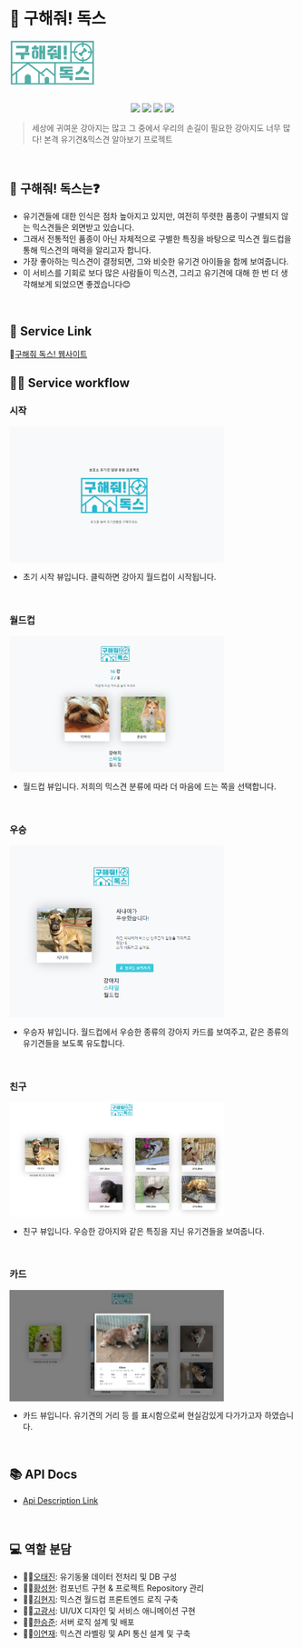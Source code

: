 # 🐶 구해줘! 독스

<div align="center" style="display:flex;">
	<img src="./imgs/logo.png" width="30%"/>
</div>

<br/>
<p align="center">
  <img src="https://img.shields.io/badge/javascript-ES6+-yellow?logo=javascript" />
  <img src="https://img.shields.io/badge/react-17.0.1-9cf?logo=react" />
  <img src="https://img.shields.io/badge/node.js-v12.19.0-green?logo=node.js" />
  <img src="https://img.shields.io/badge/Express-v4.16.1-9cf?logo=express" />
</p>


> 세상에 귀여운 강아지는 많고 그 중에서 우리의 손길이 필요한 강아지도 너무 많다! 본격 유기견&믹스견 알아보기 프로젝트

<br/>

## 🧐 구해줘! 독스는❓
- 유기견들에 대한 인식은 점차 높아지고 있지만, 여전히 뚜렷한 품종이 구별되지 않는 믹스견들은 외면받고 있습니다.
- 그래서 전통적인 품종이 아닌 자체적으로 구별한 특징을 바탕으로 믹스견 월드컵을 통해 믹스견의 매력을 알리고자 합니다.
- 가장 좋아하는 믹스견이 결정되면, 그와 비슷한 유기견 아이들을 함께 보여줍니다.
- 이 서비스를 기회로 보다 많은 사람들이 믹스견, 그리고 유기견에 대해 한 번 더 생각해보게 되었으면 좋겠습니다😊

<br/>

## 🙌 Service Link

🐾[구해줘 독스! 웹사이트](https://save-dogs-kteyd.run.goorm.io)
<br/>

## 💁‍♂️ Service workflow

### 시작

<div align="center" style="display:flex;">
	<img src="./imgs/1.JPG" width="75%"/>
</div>

- 초기 시작 뷰입니다. 클릭하면 강아지 월드컵이 시작됩니다.

<br/>

### 월드컵

<div align="center" style="display:flex;">
	<img src="./imgs/2.JPG" width="75%"/>
</div>

- 월드컵 뷰입니다. 저희의 믹스견 분류에 따라 더 마음에 드는 쪽을 선택합니다.

<br/>

### 우승

<div align="center" style="display:flex;">
	<img src="./imgs/3.PNG" width="75%"/>
</div>

- 우승자 뷰입니다. 월드컵에서 우승한 종류의 강아지 카드를 보여주고, 같은 종류의 유기견들을 보도록 유도합니다.

<br/>

### 친구

<div align="center" style="display:flex;">
	<img src="./imgs/4.PNG" width="75%"/>
</div>

- 친구 뷰입니다. 우승한 강아지와 같은 특징을 지닌 유기견들을 보여줍니다. 

<br/>

### 카드

<div align="center" style="display:flex;">
	<img src="./imgs/5.PNG" width="75%"/>
</div>

- 카드 뷰입니다. 유기견의 거리 등 를 표시함으로써 현실감있게 다가가고자 하였습니다.

<br/>

## 📚 API Docs
* [Api Description Link](https://github.com/busking22/saveDogs/wiki)

<br/>

## :computer: 역할 분담

- 👨‍💻[오태진](https://github.com/ORANZINO): 유기동물 데이터 전처리 및 DB 구성
- 👨‍💻[황성현](https://github.com/busking22): 컴포넌트 구현 & 프로젝트 Repository 관리
- 👩‍💻[김현지](https://github.com/ekfvnddl99): 믹스견 월드컵 프론트엔드 로직 구축
- 👨‍💻[고광서](https://github.com/rufflain): UI/UX 디자인 및 서비스 애니메이션 구현
- 👨‍💻[한승준](https://github.com/hsjun99): 서버 로직 설계 및 배포
- 👨‍💻[이연재](https://github.com/potomatoo): 믹스견 라벨링 및 API 통신 설계 및 구축

